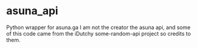 # asuna_api
Python wrapper for asuna.ga
I am not the creator the asuna api, and some of this code came from the iDutchy some-random-api project so credits to them.

